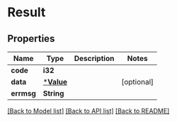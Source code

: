 # Result

## Properties

Name | Type | Description | Notes
------------ | ------------- | ------------- | -------------
**code** | **i32** |  | 
**data** | [***Value**](.md) |  | [optional] 
**errmsg** | **String** |  | 

[[Back to Model list]](../README.md#documentation-for-models) [[Back to API list]](../README.md#documentation-for-api-endpoints) [[Back to README]](../README.md)


